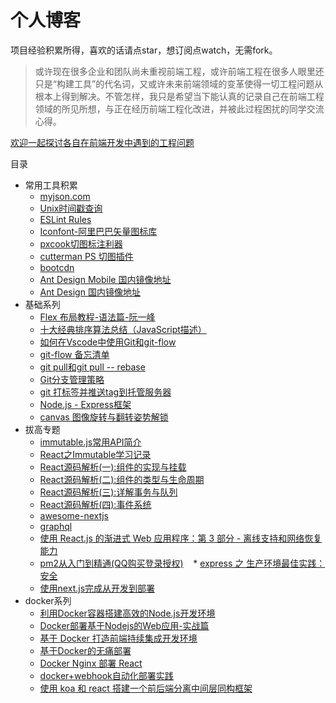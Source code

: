 # 个人博客

项目经验积累所得，喜欢的话请点star，想订阅点watch，无需fork。

> 或许现在很多企业和团队尚未重视前端工程，或许前端工程在很多人眼里还只是“构建工具”的代名词，又或许未来前端领域的变革使得一切工程问题从根本上得到解决。不管怎样，我只是希望当下能认真的记录自己在前端工程领域的所见所想，与正在经历前端工程化改进，并被此过程困扰的同学交流心得。

[欢迎一起探讨各自在前端开发中遇到的工程问题](https://github.com/pmg1989/blog/issues/1)

目录

* 常用工具积累
    * [myjson.com](http://myjson.com/)
    * [Unix时间戳查询](http://tool.chinaz.com/Tools/unixtime.aspx)
    * [ESLint Rules](https://cn.eslint.org/docs/rules/)
    * [Iconfont-阿里巴巴矢量图标库](http://www.iconfont.cn/)
    * [pxcook切图标注利器](http://www.fancynode.com.cn/pxcook)
    * [cutterman PS 切图插件](http://www.cutterman.cn/zh)
    * [bootcdn](http://www.bootcdn.cn/)
    * [Ant Design Mobile 国内镜像地址](http://antd-mobile.gitee.io/docs/react/introduce-cn)
    * [Ant Design 国内镜像地址](http://ant-design.gitee.io/index-cn)
* 基础系列
    * [Flex 布局教程-语法篇-阮一峰](http://www.ruanyifeng.com/blog/2015/07/flex-grammar.html)
    * [十大经典排序算法总结（JavaScript描述）](https://www.cnblogs.com/jztan/p/5878630.html)
    * [如何在Vscode中使用Git和git-flow](http://www.xiaolaiwo.com/how-to-use-git-and-git-flow-in-vscode.html)
    * [git-flow 备忘清单](https://danielkummer.github.io/git-flow-cheatsheet/index.zh_CN.html)
    * [git pull和git pull -- rebase](https://blog.csdn.net/losingcarryjie/article/details/78808656)
    * [Git分支管理策略](http://www.ruanyifeng.com/blog/2012/07/git.html)
    * [git 打标签并推送tag到托管服务器](http://yijiebuyi.com/blog/007269d04d5096d9397ce3daf9d84c48.html)
    * [Node.js - Express框架](http://javascript.ruanyifeng.com/nodejs/express.html)
    * [canvas 图像旋转与翻转姿势解锁](https://aotu.io/notes/2017/05/25/canvas-img-rotate-and-flip/index.html)
* 拔高专题
    * [immutable.js常用API简介](https://yq.aliyun.com/articles/69516)
    * [React之Immutable学习记录](http://blog.poetries.top/2017/11/20/react-study-Immutable/)
    * [React源码解析(一):组件的实现与挂载](https://juejin.im/post/5983dfbcf265da3e2f7f32de)
    * [React源码解析(二):组件的类型与生命周期](https://juejin.im/post/59ca03b9518825177c60d10b)
    * [React源码解析(三):详解事务与队列](https://juejin.im/post/59cc4c4bf265da0648446ce0)
    * [React源码解析(四):事件系统](https://juejin.im/post/5a0cf54ff265da43333df2c4)
    * [awesome-nextjs](https://github.com/unicodeveloper/awesome-nextjs)
    * [graphql](http://graphql.cn/)
    * [使用 React.js 的渐进式 Web 应用程序：第 3 部分 - 离线支持和网络恢复能力](https://juejin.im/entry/58350983a22b9d006bbb90d3)
    * [pm2从入门到精通(QQ购买登录授权)](https://www.kancloud.cn/daiji/pm2/395273)
    * [express 之 生产环境最佳实践：安全](http://expressjs.com/zh-cn/advanced/best-practice-security.html)
    * [使用next.js完成从开发到部署](https://juejin.im/post/5b08078b51882538ad3f163d)
* docker系列
    * [利用Docker容器搭建高效的Node.js开发环境](https://yalishizhude.github.io/2017/08/10/docker4node/)
    * [Docker部署基于Nodejs的Web应用-实战篇](https://segmentfault.com/a/1190000010541792)
    * [基于 Docker 打造前端持续集成开发环境](https://juejin.im/post/5a142d7b6fb9a0451170c2c7)
    * [基于Docker的无痛部署](https://minghe.me/2017-01-16-%E5%9F%BA%E4%BA%8EDocker%E7%9A%84%E6%97%A0%E7%97%9B%E9%83%A8%E7%BD%B2.html)
    * [Docker Nginx 部署 React](https://segmentfault.com/a/1190000010415158)
    * [docker+webhook自动化部署实践](https://zhuanlan.zhihu.com/p/26877434)
    * [使用 koa 和 react 搭建一个前后端分离中间层同构框架](http://aemoe.listenlite.com/2017/05/18/How%20to%20build/)
